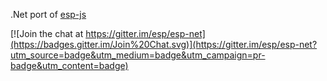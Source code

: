 .Net port of [esp-js](https://github.com/esp-org/esp-js)


[![Join the chat at https://gitter.im/esp/esp-net](https://badges.gitter.im/Join%20Chat.svg)](https://gitter.im/esp/esp-net?utm_source=badge&utm_medium=badge&utm_campaign=pr-badge&utm_content=badge)